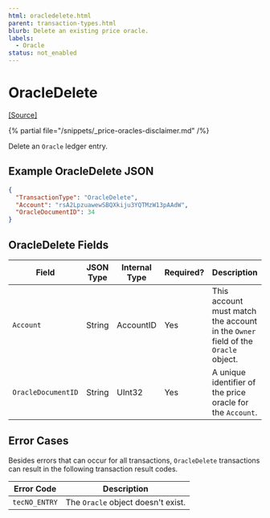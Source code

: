 ```yaml
---
html: oracledelete.html 
parent: transaction-types.html
blurb: Delete an existing price oracle.
labels:
  - Oracle
status: not_enabled
---
```

# OracleDelete
[[Source]](https://github.com/XRPLF/rippled/blob/develop/src/ripple/app/tx/impl/DeleteOracle.cpp "Source")

{% partial file="/snippets/_price-oracles-disclaimer.md" /%}

Delete an `Oracle` ledger entry.


## Example OracleDelete JSON

```json
{
  "TransactionType": "OracleDelete",
  "Account": "rsA2LpzuawewSBQXkiju3YQTMzW13pAAdW",
  "OracleDocumentID": 34
}
```


## OracleDelete Fields

| Field              | JSON Type | Internal Type | Required? | Description |
|--------------------|-----------|---------------|-----------|-------------|
| `Account`          | String    | AccountID     | Yes       | This account must match the account in the `Owner` field of the `Oracle` object. |
| `OracleDocumentID` | String    | UInt32        | Yes       | A unique identifier of the price oracle for the `Account`. |


## Error Cases

Besides errors that can occur for all transactions, `OracleDelete` transactions can result in the following transaction result codes.

| Error Code    | Description |
|---------------|-------------|
| `tecNO_ENTRY` | The `Oracle` object doesn't exist. |